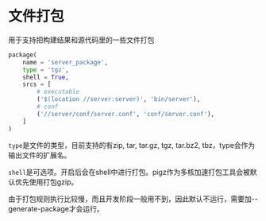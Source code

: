 # 文件打包 #

用于支持把构建结果和源代码里的一些文件打包

```python
package(
    name = 'server_package',
    type = 'tgz',
    shell = True,
    srcs = [
        # executable
        ('$(location //server:server)', 'bin/server'),
        # conf
        ('//server/conf/server.conf', 'conf/server.conf'),
    ]
)
```

`type`是文件的类型，目前支持的有zip, tar, tar.gz, tgz, tar.bz2, tbz，type会作为输出文件的扩展名。

`shell`是可选项。开启后会在shell中进行打包。pigz作为多核加速打包工具会被默认优先使用打包gzip。

由于打包规则执行比较慢，而且开发阶段一般用不到，因此默认不运行，需要加--generate-package才会运行。
